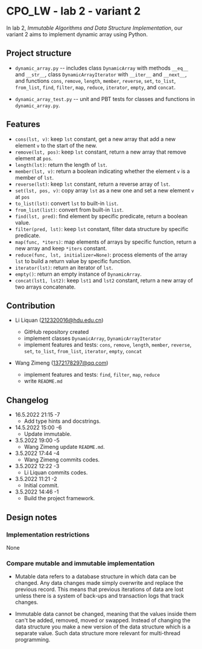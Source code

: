 # CPO_LW - lab 2 - variant 2

In lab 2, *Immutable Algorithms and Data Structure Implementation*, our
variant 2 aims to implement dynamic array using Python.

## Project structure

- `dynamic_array.py` -- includes class `DynamicArray` with methods `__eq__` and `__str__`,
 class `DynamicArrayIterator` with `__iter__` and `__next__`,
 and functions `cons`, `remove`, `length`, `member`, `reverse`, `set`,
 `to_list`, `from_list`,
 `find`, `filter`, `map`, `reduce`, `iterator`, `empty`, and `concat`.

- `dynamic_array_test.py` -- unit and PBT tests for classes and functions in `dynamic_array.py`.

## Features

- `cons(lst, v)`: keep `lst` constant, get a new array that add
 a new element `v` to the start of the new.
- `remove(lst, pos)`: keep `lst` constant, return a new array
 that remove element at `pos`.
- `length(lst)`: return the length of `lst`.
- `member(lst, v)`: return a boolean indicating whether
 the element `v` is a member of `lst`.
- `reverse(lst)`:  keep `lst` constant, return a reverse array of `lst`.
- `set(lst, pos, v)`: copy array `lst` as a new one and
 set a new element `v` at `pos`
- `to_list(lst)`: convert `lst` to built-in `list`.
- `from_list(list)`: convert from built-in `list`.
- `find(lst, pred)`: find element by specific predicate, return a boolean value.
- `filter(pred, lst)`: keep `lst` constant, filter data structure by specific predicate.
- `map(func, *iters)`: map elements of arrays by specific function,
 return a new array and keep `*iters` constant.
- `reduce(func, lst, initializer=None)`: process elements of the array `lst` to
 build a return value by
 specific function.
- `iterator(lst)`: return an iterator of `lst`.
- `empty()`: return an empty instance of `DynamicArray`.
- `concat(lst1, lst2)`: keep `lst1` and `lst2` constant,
 return a new array of two arrays concatenate.

## Contribution

- Li Liquan (212320016@hdu.edu.cn)
  - GitHub repository created
  - implement classes `DynamicArray`, `DynamicArrayIterator`
  - implement features and tests: `cons`, `remove`, `length`, `member`,
  `reverse`, `set`, `to_list`, `from_list`, `iterator`, `empty`, `concat`

- Wang Zimeng (1372178297@qq.com)
  - implement features and tests: `find`, `filter`, `map`, `reduce`
  - write `README.md`

## Changelog

- 16.5.2022 21:15 -7
  - Add type hints and docstrings.
- 14.5.2022 15:00 -6
  - Update immutable.
- 3.5.2022 19:00 -5
  - Wang Zimeng update `README.md`.
- 3.5.2022 17:44 -4
  - Wang Zimeng commits codes.
- 3.5.2022 12:22 -3
  - Li Liquan commits codes.
- 3.5.2022 11:21 -2
  - Initial commit.
- 3.5.2022 14:46 -1
  - Build the project framework.

## Design notes

### Implementation restrictions

None

### Compare mutable and immutable implementation

- Mutable data refers to a database structure in which data can be changed.
 Any data changes made simply overwrite and replace the previous record.
 This means that previous iterations of data are lost unless there is
 a system of back-ups and transaction logs that track changes.

- Immutable data cannot be changed, meaning that the values inside
 them can't be added, removed, moved or swapped. Instead of changing
 the data structure you make a new version of the data structure
 which is a separate value. Such data structure more relevant for
 multi-thread programming.